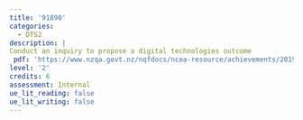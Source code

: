 ```yaml
---
title: '91890'
categories:
  - DTS2
description: |
Conduct an inquiry to propose a digital technologies outcome
 pdf: 'https://www.nzqa.govt.nz/nqfdocs/ncea-resource/achievements/2019/as91890.pdf'
level: '2'
credits: 6
assessment: Internal
ue_lit_reading: false
ue_lit_writing: false
---
```


